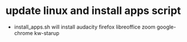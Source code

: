 # update linux and install apps script

- install_apps.sh  will install  audacity firefox libreoffice zoom google-chrome kw-starup

